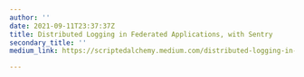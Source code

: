 ```yaml
---
author: ''
date: 2021-09-11T23:37:37Z
title: Distributed Logging in Federated Applications, with Sentry
secondary_title: ''
medium_link: https://scriptedalchemy.medium.com/distributed-logging-in-federated-applications-with-sentry-f4249aa66e20

---
```

